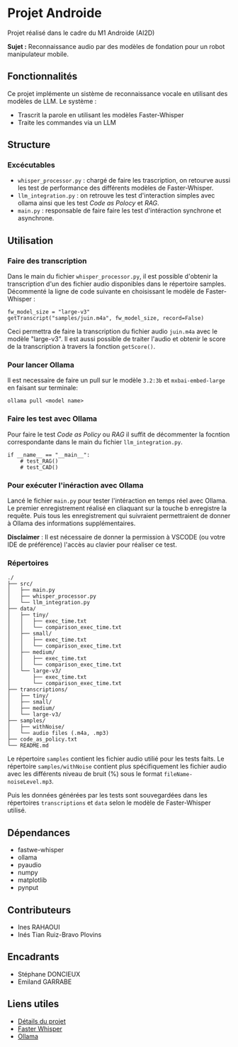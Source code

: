 # Projet Androide
Projet réalisé dans le cadre du M1 Androide (AI2D)

**Sujet :** Reconnaissance audio par des modèles de fondation pour un robot manipulateur mobile.

## Fonctionnalités
Ce projet implémente un sistème de reconnaissance vocale en utilisant des modèles de LLM. Le système :
- Trascrit la parole en utilisant les modèles Faster-Whisper
- Traite les commandes via un LLM

## Structure
### Excécutables
- ```whisper_processor.py``` :  chargé de faire les trascription, on retourve aussi les test de performance des différents modèles de Faster-Whisper.
- ```llm_integration.py``` : on retrouve les test d'interaction simples avec ollama ainsi que les test _Code as Polocy_ et _RAG_.
- ```main.py``` : responsable de faire faire les test d'intéraction synchrone et asynchrone.

## Utilisation
### Faire des transcription
Dans le main du fichier ```whisper_processor.py```, il est possible d'obtenir la transcription d'un des fichier audio disponibles dans le répertoire samples. Décommenté la ligne de code suivante en choisissant le modèle de Faster-Whisper :
````
fw_model_size = "large-v3"
getTranscript("samples/juin.m4a", fw_model_size, record=False)
````
Ceci permettra de faire la transcription du fichier audio ```juin.m4a``` avec le modèle "large-v3". Il est aussi possible de traiter l'audio et obtenir le score de la transcription à travers la fonction ```getScore()```.

### Pour lancer Ollama
Il est necessaire de faire un pull sur le modèle ```3.2:3b``` et ```mxbai-embed-large``` en faisant sur terminale:
```
ollama pull <model name>
```

### Faire les test avec Ollama
Pour faire le test _Code as Policy_ ou _RAG_ il suffit de décommenter la focntion correspondante dans le main du fichier ```llm_integration.py```.
```
if __name__ == "__main__":
    # test_RAG()
    # test_CAD()
```
### Pour exécuter l'inéraction avec Ollama
Lancé le fichier ```main.py``` pour tester l'intéraction en temps réel avec Ollama. Le premier enregistrement réalisé en cliaquant sur la touche b enregistre la requête. Puis tous les enregistrement qui suivraient permettraient de donner à Ollama des informations supplémentaires. 

**Disclaimer** : Il est nécessaire de donner la permission à VSCODE (ou votre IDE de préférence) l'accès au clavier pour réaliser ce test.

### Répertoires
```
./
├── src/
│   ├── main.py
│   ├── whisper_processor.py
│   └── llm_integration.py
├── data/
│   ├── tiny/
│   │   ├── exec_time.txt
│   │   └── comparison_exec_time.txt
│   ├── small/
│   │   ├── exec_time.txt
│   │   └── comparison_exec_time.txt
│   ├── medium/
│   │   ├── exec_time.txt
│   │   └── comparison_exec_time.txt
│   └── large-v3/
│       ├── exec_time.txt
│       └── comparison_exec_time.txt
├── transcriptions/
│   ├── tiny/
│   ├── small/
│   ├── medium/
│   └── large-v3/
├── samples/
│   ├── withNoise/
│   └── audio files (.m4a, .mp3)
├── code_as_policy.txt
└── README.md
```

Le répertoire ```samples``` contient les fichier audio utilié pour les tests faits. Le répertoire ```samples/withNoise``` contient plus spécifiquement les fichier audio avec les différents niveau de bruit (%) sous le format ```fileName-noiseLevel.mp3```.

Puis les données générées par les tests sont souvegardées dans les répertoires ```transcriptions``` et ```data``` selon le modèle de Faster-Whisper utilisé.

## Dépendances
- fastwe-whisper
- ollama
- pyaudio
- numpy
- matplotlib
- pynput

## Contributeurs 
- Ines RAHAOUI
- Inés Tian Ruiz-Bravo Plovins

## Encadrants
- Stéphane DONCIEUX
- Emiland GARRABE

## Liens utiles
- [Détails du projet](https://androide.lip6.fr/node/743)
- [Faster Whisper](https://github.com/SYSTRAN/faster-whisper)
- [Ollama](https://github.com/ollama/ollama)
